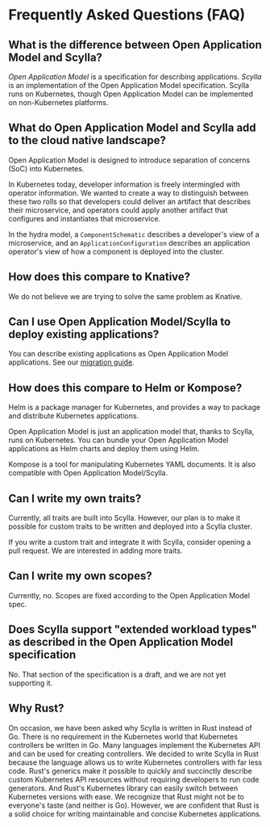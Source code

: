 # Frequently Asked Questions (FAQ)

## What is the difference between Open Application Model and Scylla?

*Open Application Model* is a specification for describing applications.
*Scylla* is an implementation of the Open Application Model specification. Scylla runs on Kubernetes, though Open Application Model can be implemented on non-Kubernetes platforms.

## What do Open Application Model and Scylla add to the cloud native landscape?

Open Application Model is designed to introduce separation of concerns (SoC) into Kubernetes.

In Kubernetes today, developer information is freely intermingled with operator information. We wanted to create a way to distinguish between these two rolls so that developers could deliver an artifact that describes their microservice, and operators could apply another artifact that configures and instantiates that microservice.

In the hydra model, a `ComponentSchematic` describes a developer's view of a microservice, and an `ApplicationConfiguration` describes an application operator's view of how a component is deployed into the cluster.

## How does this compare to Knative?

We do not believe we are trying to solve the same problem as Knative.

## Can I use Open Application Model/Scylla to deploy existing applications?

You can describe existing applications as Open Application Model applications. See our [migration guide](migrating.md).

## How does this compare to Helm or Kompose?

Helm is a package manager for Kubernetes, and provides a way to package and distribute Kubernetes applications.

Open Application Model is just an application model that, thanks to Scylla, runs on Kubernetes. You can bundle your Open Application Model applications as Helm charts and deploy them using Helm.

Kompose is a tool for manipulating Kubernetes YAML documents. It is also compatible with Open Application Model/Scylla.

## Can I write my own traits?

Currently, all traits are built into Scylla. However, our plan is to make it possible for custom traits to be written and deployed into a Scylla cluster.

If you write a custom trait and integrate it with Scylla, consider opening a pull request. We are interested in adding more traits.

## Can I write my own scopes?

Currently, no. Scopes are fixed according to the Open Application Model spec.

## Does Scylla support "extended workload types" as described in the Open Application Model specification

No. That section of the specification is a draft, and we are not yet supporting it.


## Why Rust?

On occasion, we have been asked why Scylla is written in Rust instead of Go. There is no requirement in the Kubernetes world that Kubernetes controllers be written in Go. Many languages implement the Kubernetes API and can be used for creating controllers. We decided to write Scylla in Rust because the language allows us to write Kubernetes controllers with far less code. Rust's generics make it possible to quickly and succinctly describe custom Kubernetes API resources without requiring developers to run code generators. And Rust's Kubernetes library can easily switch between Kubernetes versions with ease. We recognize that Rust might not be to everyone's taste (and neither is Go). However, we are confident that Rust is a solid choice for writing maintainable and concise Kubernetes applications.